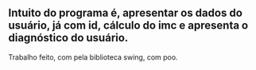## Intuito do programa é, apresentar os dados do usuário, já com id, cálculo do imc e apresenta o diagnóstico do usuário.

Trabalho feito, com pela biblioteca swing, com poo.